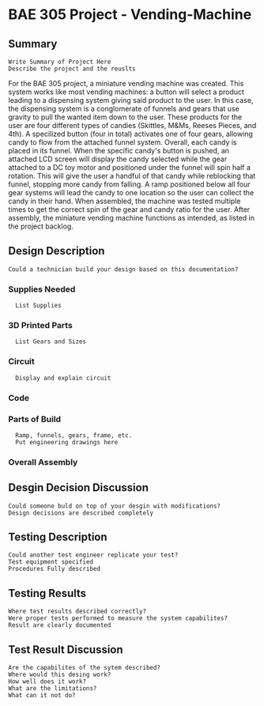 # BAE 305 Project - Vending-Machine
  ## Summary
    Write Summary of Project Here 
    Describe the project and the reuslts
For the BAE 305 project, a miniature vending machine was created. This system works like most vending machines: a button will select a product leading to a dispensing system giving said product to the user. In this case, the dispensing system is a conglomerate of funnels and gears that use gravity to pull the wanted item down to the user. These products for the user are four different types of candies (Skittles, M&Ms, Reeses Pieces, and 4th). A specilized button (four in total) activates one of four gears, allowing candy to flow from the attached funnel system. Overall, each candy is placed in its funnel. When the specific candy's button is pushed, an attached LCD screen will display the candy selected while the gear attached to a DC toy motor and positioned under the funnel will spin half a rotation. This will give the user a handful of that candy while reblocking that funnel, stopping more candy from falling. A ramp positioned below all four gear systems will lead the candy to one location so the user can collect the candy in their hand. When assembled, the machine was tested multiple times to get the correct spin of the gear and candy ratio for the user. After assembly, the miniature vending machine functions as intended, as listed in the project backlog.

  ## Design Description
    Could a technician build your design based on this documentation?
   ### Supplies Needed
      List Supplies
   ### 3D Printed Parts
      List Gears and Sizes
   ### Circuit
      Display and explain circuit
   ### Code
   ### Parts of Build
      Ramp, funnels, gears, frame, etc. 
      Put engineering drawings here
   ### Overall Assembly
  ## Desgin Decision Discussion
    Could someone buld on top of your desgin with modifications?
    Design decisions are described completely
  ## Testing Description
    Could another test engineer replicate your test?
    Test equipment specified 
    Procedures Fully described
  ## Testing Results
    Where test results described correctly?
    Were proper tests performed to measure the system capabilites?
    Result are clearly documented
  ## Test Result Discussion
    Are the capabilites of the sytem described?
    Where would this desing work?
    How well does it work?
    What are the limitations? 
    What can it not do?
    
    
  
